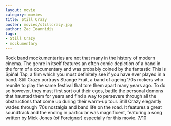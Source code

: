 ```yaml
---
layout: movie
category: movies
title: Still Crazy
poster: movies/stillcrazy.jpg
author: Zac Ioannidis
tags:
- Still Crazy
- mockumentary
---
```


Rock band mockumentaries are not that many in the history of modern cinema. The genre in itself features an often comic depiction of a band in the form of a documentary and was probably coined by the fantastic This is Spiñal Tap, a film which you must definitely see if you have ever played in a band. Still Crazy portrays Strange Fruit, a band of ageing ’70s rockers who reunite to play the same festival that tore them apart many years ago. To do so however, they must first sort out their egos, battle the personal demons that haunted them for years and find a way to persevere through all the obstructions that come up during their warm-up tour. Still Crazy elegantly wades through ’70s nostalgia and band life on the road. It features a great soundtrack and the ending in particular was magnificent, featuring a song written by Mick Jones (of Foreigner) especially for this movie. 7/10
